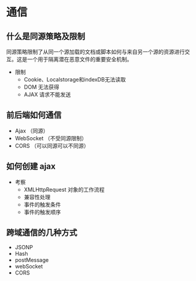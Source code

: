 # 通信

## 什么是同源策略及限制

  同源策略限制了从同一个源加载的文档或脚本如何与来自另一个源的资源进行交互。这是一个用于隔离潜在恶意文件的重要安全机制。

  - 限制
    - Cookie、Localstorage和indexDB无法读取
    - DOM 无法获得
    - AJAX 请求不能发送

## 前后端如何通信

- Ajax （同源）
- WebSocket （不受同源限制）
- CORS  （可以同源可以不同源）

## 如何创建 ajax

- 考察
  - XMLHttpRequest 对象的工作流程
  - 兼容性处理
  - 事件的触发条件
  - 事件的触发顺序

## 跨域通信的几种方式

- JSONP
- Hash
- postMessage
- webSocket
- CORS